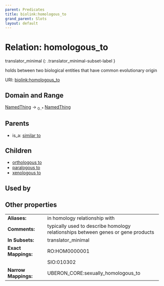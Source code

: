```yaml
---
parent: Predicates
title: biolink:homologous_to
grand_parent: Slots
layout: default
---
```


# Relation: homologous_to

translator_minimal
{: .translator_minimal-subset-label }


holds between two biological entities that have common evolutionary origin

URI: [biolink:homologous_to](https://w3id.org/biolink/homologous_to)

## Domain and Range

[NamedThing](NamedThing.md) ->  <sub>0..\*</sub> [NamedThing](NamedThing.md)

## Parents

 *  is_a: [similar to](similar_to.md)

## Children

 *  [orthologous to](orthologous_to.md)
 *  [paralogous to](paralogous_to.md)
 *  [xenologous to](xenologous_to.md)

## Used by


## Other properties

|  |  |  |
| --- | --- | --- |
| **Aliases:** | | in homology relationship with |
| **Comments:** | | typically used to describe homology relationships between genes or gene products |
| **In Subsets:** | | translator_minimal |
| **Exact Mappings:** | | RO:HOM0000001 |
|  | | SIO:010302 |
| **Narrow Mappings:** | | UBERON_CORE:sexually_homologous_to |

